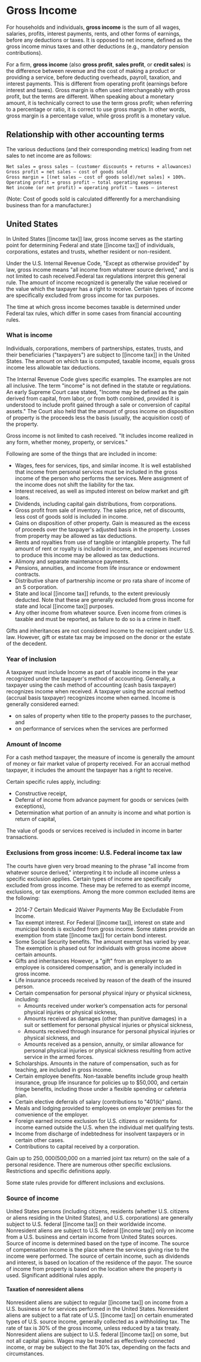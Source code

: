 # Gross Income

For households and individuals, **gross income** is the sum of all wages, salaries, profits, interest payments, rents, and other forms of earnings, before any deductions or taxes. It is opposed to net income, defined as the gross income minus taxes and other deductions (e.g., mandatory pension contributions).

For a firm, **gross income** (also **gross profit**, **sales profit**, or **credit sales**) is the difference between revenue and the cost of making a product or providing a service, before deducting overheads, payroll, taxation, and interest payments. This is different from operating profit (earnings before interest and taxes). Gross margin is often used interchangeably with gross profit, but the terms are different. When speaking about a monetary amount, it is technically correct to use the term gross profit; when referring to a percentage or ratio, it is correct to use gross margin. In other words, gross margin is a percentage value, while gross profit is a monetary value.

## Relationship with other accounting terms
The various deductions (and their corresponding metrics) leading from net sales to net income are as follows:

    Net sales = gross sales – (customer discounts + returns + allowances)
    Gross profit = net sales – cost of goods sold
    Gross margin = [(net sales – cost of goods sold)/net sales] × 100%.
    Operating profit = gross profit – total operating expenses
    Net income (or net profit) = operating profit – taxes – interest

(Note: Cost of goods sold is calculated differently for a merchandising business than for a manufacturer.)

## United States
In United States [[income tax]] law, gross income serves as the starting point for determining Federal and state [[income tax]] of individuals, corporations, estates and trusts, whether resident or non-resident.

Under the U.S. Internal Revenue Code, "Except as otherwise provided" by law, gross income means "all income from whatever source derived," and is not limited to cash received.Federal tax regulations interpret this general rule. The amount of income recognized is generally the value received or the value which the taxpayer has a right to receive. Certain types of income are specifically excluded from gross income for tax purposes.

The time at which gross income becomes taxable is determined under Federal tax rules, which differ in some cases from financial accounting rules.

### **What is income**
Individuals, corporations, members of partnerships, estates, trusts, and their beneficiaries ("taxpayers") are subject to [[income tax]] in the United States. The amount on which tax is computed, taxable income, equals gross income less allowable tax deductions.

The Internal Revenue Code gives specific examples. The examples are not all inclusive. The term "income" is not defined in the statute or regulations. An early Supreme Court case stated, "Income may be defined as the gain derived from capital, from labor, or from both combined, provided it is understood to include profit gained through a sale or conversion of capital assets." The Court also held that the amount of gross income on disposition of property is the proceeds less the basis (usually, the acquisition cost) of the property.

Gross income is not limited to cash received. "It includes income realized in any form, whether money, property, or services."

Following are some of the things that are included in income:
- Wages, fees for services, tips, and similar income. It is well established that income from personal services must be included in the gross income of the person who performs the services. Mere assignment of the income does not shift the liability for the tax.
- Interest received, as well as imputed interest on below market and gift loans.
- Dividends, including capital gain distributions, from corporations.
- Gross profit from sale of inventory. The sales price, net of discounts, less cost of goods sold is included in income.
- Gains on disposition of other property. Gain is measured as the excess of proceeds over the taxpayer's adjusted basis in the property. Losses from property may be allowed as tax deductions.
- Rents and royalties from use of tangible or intangible property. The full amount of rent or royalty is included in income, and expenses incurred to produce this income may be allowed as tax deductions.
- Alimony and separate maintenance payments.
- Pensions, annuities, and income from life insurance or endowment contracts.
- Distributive share of partnership income or pro rata share of income of an S corporation.
- State and local [[income tax]] refunds, to the extent previously deducted. Note that these are generally excluded from gross income for state and local [[income tax]] purposes.
- Any other income from whatever source. Even income from crimes is taxable and must be reported, as failure to do so is a crime in itself.

Gifts and inheritances are not considered income to the recipient under U.S. law. However, gift or estate tax may be imposed on the donor or the estate of the decedent.

### **Year of inclusion**
A taxpayer must include Income as part of taxable income in the year recognized under the taxpayer's method of accounting. Generally, a taxpayer using the cash method of accounting (cash basis taxpayer) recognizes income when received. A taxpayer using the accrual method (accrual basis taxpayer) recognizes income when earned. Income is generally considered earned:
- on sales of property when title to the property passes to the purchaser, and
- on performance of services when the services are performed

### **Amount of Income**
For a cash method taxpayer, the measure of income is generally the amount of money or fair market value of property received. For an accrual method taxpayer, it includes the amount the taxpayer has a right to receive.

Certain specific rules apply, including:
- Constructive receipt,
- Deferral of income from advance payment for goods or services (with exceptions),
- Determination what portion of an annuity is income and what portion is return of capital,

The value of goods or services received is included in income in barter transactions.

### **Exclusions from gross income: U.S. Federal income tax law**
The courts have given very broad meaning to the phrase "all income from whatever source derived," interpreting it to include all income unless a specific exclusion applies. Certain types of income are specifically excluded from gross income. These may be referred to as exempt income, exclusions, or tax exemptions. Among the more common excluded items are the following:
- 2014-7 Certain Medicaid Waiver Payments May Be Excludable From Income.
- Tax exempt interest. For Federal [[income tax]], interest on state and municipal bonds is excluded from gross income. Some states provide an exemption from state [[income tax]] for certain bond interest.
- Some Social Security benefits. The amount exempt has varied by year. The exemption is phased out for individuals with gross income above certain amounts.
- Gifts and inheritances However, a "gift" from an employer to an employee is considered compensation, and is generally included in gross income.
- Life insurance proceeds received by reason of the death of the insured person.
- Certain compensation for personal physical injury or physical sickness, including:
  - Amounts received under worker’s compensation acts for personal physical injuries or physical sickness,
  - Amounts received as damages (other than punitive damages) in a suit or settlement for personal physical injuries or physical sickness,
  - Amounts received through insurance for personal physical injuries or physical sickness, and
  - Amounts received as a pension, annuity, or similar allowance for personal physical injuries or physical sickness resulting from active service in the armed forces.
- Scholarships. Amounts in the nature of compensation, such as for teaching, are included in gross income.
- Certain employee benefits. Non-taxable benefits include group health insurance, group life insurance for policies up to $50,000, and certain fringe benefits, including those under a flexible spending or cafeteria plan.
- Certain elective deferrals of salary (contributions to "401(k)" plans).
- Meals and lodging provided to employees on employer premises for the convenience of the employer.
- Foreign earned income exclusion for U.S. citizens or residents for income earned outside the U.S. when the individual met qualifying tests.
- Income from discharge of indebtedness for insolvent taxpayers or in certain other cases.
- Contributions to capital received by a corporation.

Gain up to $250,000 ($500,000 on a married joint tax return) on the sale of a personal residence.
There are numerous other specific exclusions. Restrictions and specific definitions apply.

Some state rules provide for different inclusions and exclusions.

### **Source of income**
United States persons (including citizens, residents (whether U.S. citizens or aliens residing in the United States), and U.S. corporations) are generally subject to U.S. federal [[income tax]] on their worldwide income. Nonresident aliens are subject to U.S. federal [[income tax]] only on income from a U.S. business and certain income from United States sources. Source of income is determined based on the type of income. The source of compensation income is the place where the services giving rise to the income were performed. The source of certain income, such as dividends and interest, is based on location of the residence of the payor. The source of income from property is based on the location where the property is used. Significant additional rules apply.

#### **Taxation of nonresident aliens**
Nonresident aliens are subject to regular [[income tax]] on income from a U.S. business or for services performed in the United States. Nonresident aliens are subject to a flat rate of U.S. [[income tax]] on certain enumerated types of U.S. source income, generally collected as a withholding tax. The rate of tax is 30% of the gross income, unless reduced by a tax treaty. Nonresident aliens are subject to U.S. federal [[income tax]] on some, but not all capital gains. Wages may be treated as effectively connected income, or may be subject to the flat 30% tax, depending on the facts and circumstances.